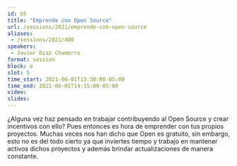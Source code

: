 ```yaml
---
id: b5
title: "Emprende con Open Source"
url: /sessions/2021/emprende-con-open-source
aliases:
 - /sessions/2021/400
speakers:
 - Javier Diaz Chamorro
format: session
block: a
slot: 5
time_start: 2021-06-01T13:30:00-05:00
time_end: 2021-06-01T14:15:00-05:00
video:
slides:
---
```


¿Alguna vez haz pensado en trabajar contribuyendo al Open Source y crear incentivos con ello? Pues entonces es hora de emprender con tus propios proyectos. Muchas veces nos han dicho que Open es gratuito, sin embargo, esto no es del todo cierto ya que inviertes tiempo y trabajo en mantener activos dichos proyectos y además brindar actualizaciones de manera constante.